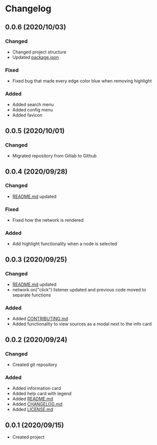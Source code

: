 # Changelog

## 0.0.6 (2020/10/03)
### Changed
- Changed project structure
- Updated [package.json](package.json)
### Fixed
- Fixed bug that made every edge color blue when removing highlight
### Added
- Added search menu
- Added config menu
- Added favicon

## 0.0.5 (2020/10/01)
### Changed
- Migrated repository from Gitlab to Github

## 0.0.4 (2020/09/28)
### Changed
- [README.md](README.md) updated
### Fixed
- Fixed how the network is rendered
### Added
- Add highlight functionality when a node is selected

## 0.0.3 (2020/09/25)
### Changed
- [README.md](README.md) updated
- network.on("click") listener updated and previous code moved to separate functions
### Added
- Added [CONTRIBUTING.md](CONTRIBUTING.md)
- Added functionality to view sources as a modal next to the info card

## 0.0.2 (2020/09/24)
### Changed
- Created git repository
### Added
- Added information card
- Added help card with legend
- Added [README.md](README.md)
- Added [CHANGELOG.md](CHANGELOG.md)
- Added [LICENSE.md](LICENSE.md)

## 0.0.1 (2020/09/15)
- Created project